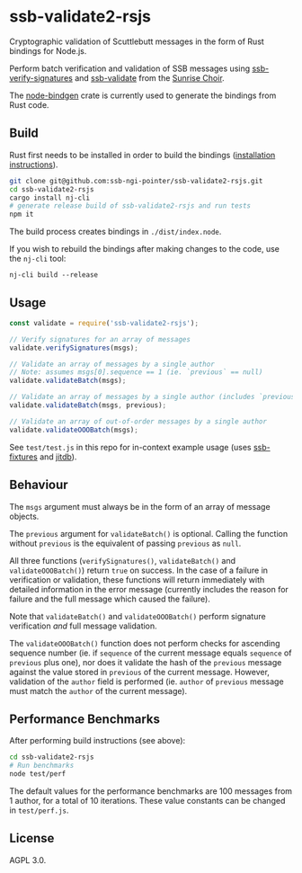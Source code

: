 # ssb-validate2-rsjs

Cryptographic validation of Scuttlebutt messages in the form of Rust bindings for Node.js.

Perform batch verification and validation of SSB messages using [ssb-verify-signatures](https://crates.io/crates/ssb-verify-signatures) and [ssb-validate](https://crates.io/crates/ssb-validate) from the [Sunrise Choir](https://github.com/sunrise-choir).

The [node-bindgen](https://github.com/infinyon/node-bindgen) crate is currently used to generate the bindings from Rust code.

## Build

Rust first needs to be installed in order to build the bindings ([installation instructions](https://rustup.rs/)).

```bash
git clone git@github.com:ssb-ngi-pointer/ssb-validate2-rsjs.git
cd ssb-validate2-rsjs
cargo install nj-cli
# generate release build of ssb-validate2-rsjs and run tests
npm it
```

The build process creates bindings in `./dist/index.node`.

If you wish to rebuild the bindings after making changes to the code, use the `nj-cli` tool:

`nj-cli build --release`

## Usage

```javascript
const validate = require('ssb-validate2-rsjs');

// Verify signatures for an array of messages
validate.verifySignatures(msgs);

// Validate an array of messages by a single author
// Note: assumes msgs[0].sequence == 1 (ie. `previous` == null)
validate.validateBatch(msgs);

// Validate an array of messages by a single author (includes `previous`)
validate.validateBatch(msgs, previous);

// Validate an array of out-of-order messages by a single author
validate.validateOOOBatch(msgs);
```

See `test/test.js` in this repo for in-context example usage (uses [ssb-fixtures](https://github.com/ssb-ngi-pointer/ssb-fixtures) and [jitdb](https://github.com/ssb-ngi-pointer/jitdb)).

## Behaviour

The `msgs` argument must always be in the form of an array of message objects.

The `previous` argument for `validateBatch()` is optional. Calling the function without `previous` is the equivalent of passing `previous` as `null`.

All three functions (`verifySignatures()`, `validateBatch()` and `validateOOOBatch()`) return `true` on success. In the case of a failure in verification or validation, these functions will return immediately with detailed information in the error message (currently includes the reason for failure and the full message which caused the failure).

Note that `validateBatch()` and `validateOOOBatch()` perform signature verification _and_ full message validation.

The `validateOOOBatch()` function does not perform checks for ascending sequence number (ie. if `sequence` of the current message equals `sequence` of `previous` plus one), nor does it validate the hash of the `previous` message against the value stored in `previous` of the current message. However, validation of the `author` field is performed (ie. `author` of `previous` message must match the `author` of the current message).

## Performance Benchmarks

After performing build instructions (see above):

```bash
cd ssb-validate2-rsjs
# Run benchmarks
node test/perf
```

The default values for the performance benchmarks are 100 messages from 1 author, for a total of 10 iterations. These value constants can be changed in `test/perf.js`.

## License

AGPL 3.0.

